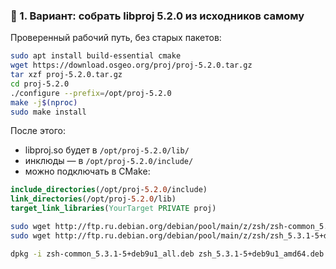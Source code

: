 ### 📌 1. **Вариант: собрать libproj 5.2.0 из исходников самому**

Проверенный рабочий путь, без старых пакетов:

```bash
sudo apt install build-essential cmake
wget https://download.osgeo.org/proj/proj-5.2.0.tar.gz
tar xzf proj-5.2.0.tar.gz
cd proj-5.2.0
./configure --prefix=/opt/proj-5.2.0
make -j$(nproc)
sudo make install
```

После этого:

- libproj.so будет в `/opt/proj-5.2.0/lib/`
- инклюды — в `/opt/proj-5.2.0/include/`
- можно подключать в CMake:

```cmake
include_directories(/opt/proj-5.2.0/include)
link_directories(/opt/proj-5.2.0/lib)
target_link_libraries(YourTarget PRIVATE proj)
```

```bash
sudo wget http://ftp.ru.debian.org/debian/pool/main/z/zsh/zsh-common_5.3.1-5+deb9u1_all.deb
sudo wget http://ftp.ru.debian.org/debian/pool/main/z/zsh/zsh_5.3.1-5+deb9u1_amd64.deb

dpkg -i zsh-common_5.3.1-5+deb9u1_all.deb zsh_5.3.1-5+deb9u1_amd64.deb
```
